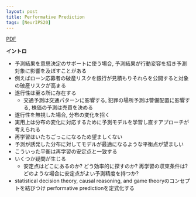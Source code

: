 ```yaml
---
layout: post
title: Performative Prediction
tags: [NeurIPS20]
---
```


<!--more-->

[PDF](https://arxiv.org/abs/2002.06673)

**イントロ**
- 予測結果を意思決定のサポートに使う場合, 予測結果が行動変容を招き予測対象に影響を及ぼすことがある
- 例えばローン応募者の破産リスクを銀行が見積もりそれらを公開すると対象の破産リスクが高まる
- 遂行性は至る所に存在する
  - 交通予測は交通パターンに影響する, 犯罪の場所予測は警備配置に影響する, 株価の予測は売買を決める
- 遂行性を無視した場合, 分布の変化を招く
- 実用上は分布の変化に対応するために予測モデルを学習し直すアプローチが考えられる
- 再学習はいたちごっこになるため望ましくない
- 予測が誘発した分布に対してモデルが最適になるような平衡点が望ましい
- こういった平衡は再学習の安定点と一致する
- いくつか疑問が生じる
  - 安定点はどこにあるのか? どう効率的に探すのか? 再学習の収束条件は? どのような場合に安定点がよい予測精度を持つか? 
- statistical decision theory, causal reasoning, and game theoryのコンセプトを結びつけ performative predictionを定式化する

